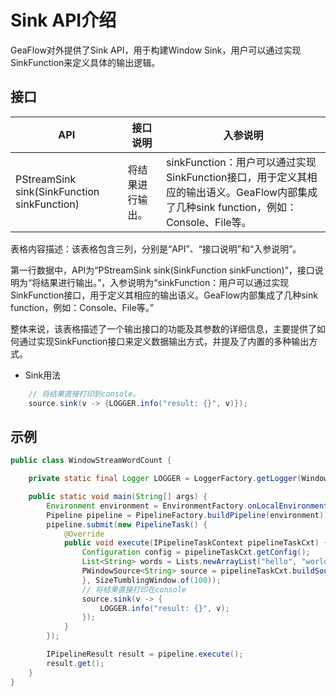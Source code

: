 # Sink API介绍
GeaFlow对外提供了Sink API，用于构建Window Sink，用户可以通过实现SinkFunction来定义具体的输出逻辑。

## 接口
| API | 接口说明 | 入参说明 |
| -------- | -------- | -------- |
| PStreamSink<T> sink(SinkFunction<T> sinkFunction)     | 将结果进行输出。     |sinkFunction：用户可以通过实现SinkFunction接口，用于定义其相应的输出语义。GeaFlow内部集成了几种sink function，例如：Console、File等。|
表格内容描述：该表格包含三列，分别是“API”、“接口说明”和“入参说明”。

第一行数据中，API为“PStreamSink<T> sink(SinkFunction<T> sinkFunction)”，接口说明为“将结果进行输出。”，入参说明为“sinkFunction：用户可以通过实现SinkFunction接口，用于定义其相应的输出语义。GeaFlow内部集成了几种sink function，例如：Console、File等。”

整体来说，该表格描述了一个输出接口的功能及其参数的详细信息，主要提供了如何通过实现SinkFunction接口来定义数据输出方式，并提及了内置的多种输出方式。
* Sink用法
```java
	// 将结果直接打印到console。
	source.sink(v -> {LOGGER.info("result: {}", v)});
```

## 示例
```java
public class WindowStreamWordCount {

    private static final Logger LOGGER = LoggerFactory.getLogger(WindowStreamWordCount.class);

    public static void main(String[] args) {
        Environment environment = EnvironmentFactory.onLocalEnvironment();
        Pipeline pipeline = PipelineFactory.buildPipeline(environment);
        pipeline.submit(new PipelineTask() {
            @Override
            public void execute(IPipelineTaskContext pipelineTaskCxt) {
                Configuration config = pipelineTaskCxt.getConfig();
                List<String> words = Lists.newArrayList("hello", "world", "hello", "word");
                PWindowSource<String> source = pipelineTaskCxt.buildSource(new CollectionSource<String>(words) {
                }, SizeTumblingWindow.of(100));
                // 将结果直接打印在console
                source.sink(v -> {
                    LOGGER.info("result: {}", v);
                });
            }
        });

        IPipelineResult result = pipeline.execute();
        result.get();
    }
}
```
